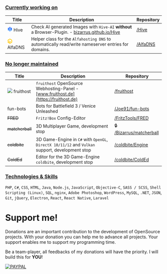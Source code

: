 ### [**Currently working on**]()
| Title | Description | Repository |
| ------------- | ------------- | ------------- |
| ![](https://raw.githubusercontent.com/Bizarrus/Hive/refs/heads/main/images/icons/16.png) Hive | Check AI generated Images with `Hive-AI` **without** a Browser-Plugin. - [bizarrus.github.io/Hive](https://bizarrus.github.io/Hive/) | [/Hive](https://github.com/Bizarrus/Hive) |
| ![](https://raw.githubusercontent.com/Bizarrus/AlfaDNS/refs/heads/main/Docs/alfahosting.png) AlfaDNS | Helper class for the `Alfahosting DNS` to automatically read/write nameserver entries for domains. | [/AlfaDNS](https://github.com/Bizarrus/AlfaDNS) |

### [**No longer maintained**]()
| Title | Description | Repository |
| ------------- | ------------- | ------------- |
| ![](https://raw.githubusercontent.com/fruithost/Documentation/main/Images/LOGO_TEXT.png) fruithost | `fruithost` OpenSource Webhosting-Panel - [www.fruithost.de](https://fruithost.de)                                                   | [/fruithost](https://github.com/fruithost)               
| fun-bots                                                                                           | Bots for Battlefield 3 / Venice Unleashed                                                                                            | [/Joe91/fun-bots](https://github.com/Joe91/fun-bots)                    |
| ~~FRED~~                                                                                           | `Fritz!Box` Config-Editor                                                                                                            | [/FritzTools/FRED](https://github.com/FritzTools/FRED)                  |
| ~~matcherball~~                                                                                    | 3D Multiplayer Game, development stop                                                                                                | :lock: [/Bizarrus/matcherball](https://github.com/Bizarrus/matcherball) |
| ~~coldbite~~                                                                                       | 3D Game-Engine in `C#` with `OpenGL`, `DirectX 10/11/12` and `Vulkan` support, development stop                                      | [/coldbite/Engine](https://github.com/coldbite/Engine)                  |
| ~~ColdEd~~                                                                                         | Editor for the 3D Game-Engine `coldbite`, development stop                                                                           | [/coldbite/ColdEd](https://github.com/coldbite/ColdEd)                  |

### [**Technologies & Skills**]()

`PHP`, `C#`, `CSS`, `HTML`, `Java`, `Node.js`, `JavaScript`, `Objective-C`, `SASS / SCSS`, `Shell Scripting (Linux)`, `SQL`, `nginx`, `Adobe Photoshop`, `WordPress`, `MySQL`, `.NET`, `JSON`, `Git`, `jQuery`, `Electron`, `React`, `React Native`, `Laravel`

# Support me!
Donations are an important contribution to the development of OpenSource projects. With your donation you can help me to advance all projects. Your support enables me to support my programming time.

Be a team-player, all feedbacks of my donations will have the priority. I will build this for **YOU**!

[![PAYPAL]](https://paypal.me/debitdirect)

[PAYPAL]: https://img.shields.io/badge/PayPal-%24?style=for-the-badge&logo=paypal&color=%23169BD7

<picture>
  <source media="(prefers-color-scheme: dark)" srcset="https://github-readme-stats.vercel.app/api?username=Bizarrus&theme=github_dark&show_icons=true&count_private=true#gh-dark-mode-only">
  <img alt="" src="https://github-readme-stats.vercel.app/api?username=Bizarrus&theme=github&show_icons=true&count_private=true">
</picture>
<picture>
  <source media="(prefers-color-scheme: dark)" srcset="https://github-profile-summary-cards.vercel.app/api/cards/most-commit-language?username=Bizarrus&theme=github_dark#gh-dark-mode-only">
  <img alt="" src="https://github-profile-summary-cards.vercel.app/api/cards/most-commit-language?username=Bizarrus&theme=github">
</picture>
